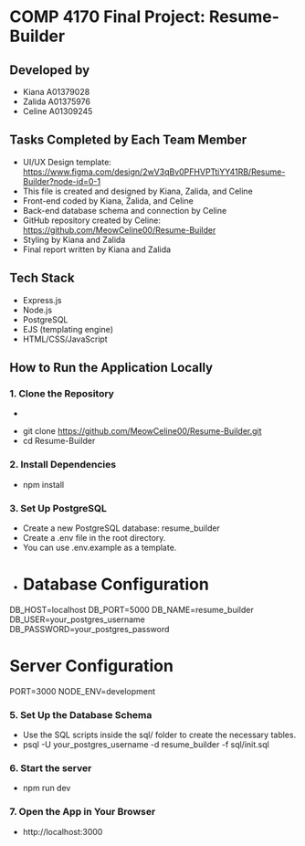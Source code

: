 # COMP 4170 Final Project: Resume-Builder

## Developed by
- Kiana A01379028  
- Zalida A01375976  
- Celine A01309245  

## Tasks Completed by Each Team Member
- UI/UX Design template: https://www.figma.com/design/2wV3qBv0PFHVPTtiYY41RB/Resume-Builder?node-id=0-1
- This file is created and designed by Kiana, Zalida, and Celine
- Front-end coded by Kiana, Zalida, and Celine
- Back-end database schema and connection by Celine
- GitHub repository created by Celine: https://github.com/MeowCeline00/Resume-Builder
- Styling by Kiana and Zalida
- Final report written by Kiana and Zalida


##  Tech Stack
- Express.js
- Node.js
- PostgreSQL
- EJS (templating engine)
- HTML/CSS/JavaScript


##  How to Run the Application Locally

### 1. Clone the Repository
- ```bash
- git clone https://github.com/MeowCeline00/Resume-Builder.git
- cd Resume-Builder

### 2. Install Dependencies
- npm install

### 3. Set Up PostgreSQL
- Create a new PostgreSQL database: resume_builder
- Create a .env file in the root directory.
- You can use .env.example as a template.
- # Database Configuration
DB_HOST=localhost
DB_PORT=5000
DB_NAME=resume_builder
DB_USER=your_postgres_username
DB_PASSWORD=your_postgres_password

# Server Configuration
PORT=3000
NODE_ENV=development

### 5. Set Up the Database Schema
- Use the SQL scripts inside the sql/ folder to create the necessary tables.
- psql -U your_postgres_username -d resume_builder -f sql/init.sql

### 6. Start the server
- npm run dev

### 7. Open the App in Your Browser
- http://localhost:3000